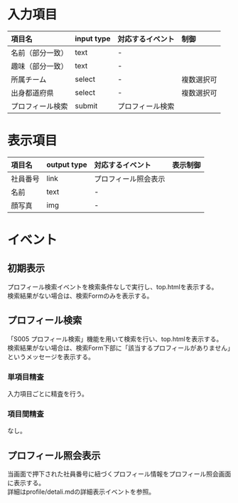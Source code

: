 # 入力項目

|項目名|input type|対応するイベント|制御|
|:-----|:---------|:---------------|:-------|
|名前（部分一致）|text|-||
|趣味（部分一致）|text|-||
|所属チーム|select|-|複数選択可|
|出身都道府県|select|-|複数選択可|
|プロフィール検索|submit|プロフィール検索|

# 表示項目

|項目名|output type|対応するイベント|表示制御|
|:-----|:---------|:---------------|:-------|
|社員番号|link|プロフィール照会表示||
|名前|text|-||
|顔写真|img|-||

# イベント

## 初期表示
プロフィール検索イベントを検索条件なしで実行し、top.htmlを表示する。<br>
検索結果がない場合は、検索Formのみを表示する。

## プロフィール検索
「S005 プロフィール検索」機能を用いて検索を行い、top.htmlを表示する。<br>
検索結果がない場合は、検索Form下部に「該当するプロフィールがありません」というメッセージを表示する。

### 単項目精査
入力項目ごとに精査を行う。

### 項目間精査
なし。

## プロフィール照会表示
当画面で押下された社員番号に紐づくプロフィール情報をプロフィール照会画面に表示する。<br>
詳細はprofile/detali.mdの詳細表示イベントを参照。

